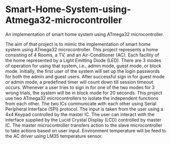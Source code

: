 # Smart-Home-System-using-Atmega32-microcontroller
An implementation of smart home system using ATmega32 microcontroller.

The aim of that project is to mimic the implementation of smart home system using ATmega32 microcontroller. This project represents a home consisting of 4 Rooms, a TV, and an Air-Conditioner (AC). Each facility of the home represented by a Light Emitting Diode (LED). There are 3 modes of operation for using that system, i.e., admin mode, guest mode, or block mode. Initially, the first user of the system will set up the login passwords for both the admin and guest users. After successful sign in for guest mode or admin mode, a predefined timer will count down till session timeout occurs. Whenever a user tries to sign in for one of the two modes for 3 wrong trials, the system will be in block mode for 20 seconds. 
This project use two ATmega32 microcontrollers to isolate the independent functions from each other. The two ICs communicate with each other using Serial Peripheral Interface (SPI) protocol. The input is taken from the user using a  4x4 Keypad controlled by the master IC. The user can interact with the interface supplied by the Lucid Crystal Display (LCD) controlled by master IC. The master microcontroller transfers action to the slave microcontroller to take actions based on user input. Environment temperature will be feed to the AC driver using LM35 temperature sensor. 


